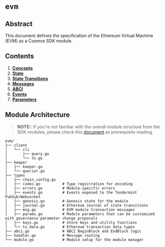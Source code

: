 <!--
order: 0
title: EVM Overview
parent:
  title: "evm"
-->

# `evm`

## Abstract

This document defines the specification of the Ethereum Virtual Machine (EVM) as a Cosmos SDK module.

## Contents

1. **[Concepts](01_concepts.md)**
2. **[State](02_state.md)**
3. **[State Transitions](03_state_transitions.md)**
4. **[Messages](04_messages.md)**
5. **[ABCI](05_abci.md)**
6. **[Events](06_events.md)**
7. **[Parameters](07_params.md)**

## Module Architecture

> **NOTE:**: If you're not familiar with the overall module structure from
the SDK modules, please check this [document](https://docs.cosmos.network/master/building-modules/structure.html) as
prerequisite reading.

```shell
evm/
├── client
│   └── cli
│       ├── query.go
│       └── tx.go
├── keeper
│   ├── keeper.go
│   └── querier.go
├── types
│   ├── chain_config.go
│   ├── codec.go          # Type registration for encoding
│   ├── errors.go         # Module-specific errors
│   ├── events.go         # Events exposed to the Tendermint PubSub/Websocket
│   ├── genesis.go        # Genesis state for the module
│   ├── journal.go        # Ethereum Journal of state transitions
│   ├── msg.go            # EVM module transaction messages
│   ├── params.go         # Module parameters that can be customized with governance parameter change proposals
│   ├── keys.go           # Store keys and utility functions
│   └── tx_data.go        # Ethereum transaction data types
├── abci.go               # ABCI BeginBlock and EndBlock logic
├── handler.go            # Message routing
└── module.go             # Module setup for the module manager
```
